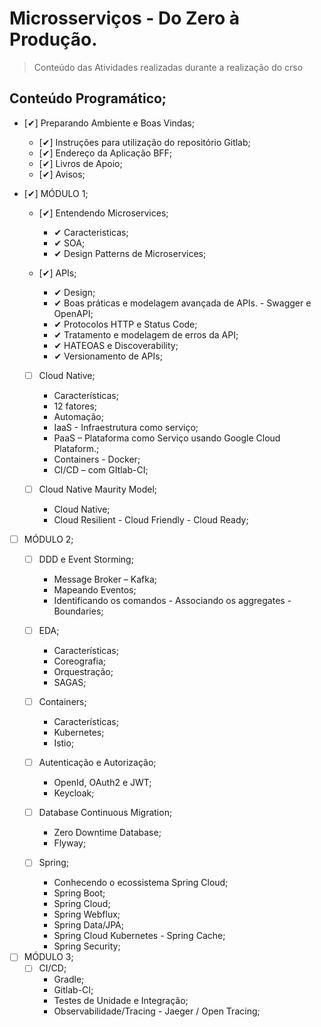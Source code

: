 # Microsserviços - Do Zero à Produção.  
> Conteúdo das Atividades realizadas durante a realização do crso

## Conteúdo Programático;
- [✔] Preparando Ambiente e Boas Vindas;
    - [✔] Instruções para utilização do repositório Gitlab;
    - [✔] Endereço da Aplicação BFF;
    - [✔] Livros de Apoio;
    - [✔] Avisos;
- [✔] MÓDULO 1;
    - [✔] Entendendo Microservices;
        - ✔ Caracteristicas;
        - ✔ SOA;
        - ✔ Design Patterns de Microservices;

    - [✔] APIs;
        - ✔ Design;
        - ✔ Boas práticas e modelagem avançada de APIs. - Swagger e OpenAPI;
        - ✔ Protocolos HTTP e Status Code;
        - ✔ Tratamento e modelagem de erros da API;
        - ✔ HATEOAS e Discoverability;
        - ✔ Versionamento de APIs;

    - [ ] Cloud Native;
        - Características;
        - 12 fatores;
        - Automação;
        - IaaS - Infraestrutura como serviço;
        - PaaS – Plataforma como Serviço usando Google Cloud Plataform.;
        - Containers - Docker;
        - CI/CD – com GItlab-CI;

    - [ ] Cloud Native Maurity Model;
        - Cloud Native;
        - Cloud Resilient - Cloud Friendly - Cloud Ready;

- [ ] MÓDULO 2;
    - [ ] DDD e Event Storming;
        - Message Broker – Kafka;
        - Mapeando Eventos;
        - Identificando os comandos - Associando os aggregates - Boundaries;

    - [ ] EDA;
        - Características;
        - Coreografia;
        - Orquestração;
        - SAGAS;

    - [ ] Containers;
        - Características;
        - Kubernetes;
        - Istio;

    - [ ] Autenticação e Autorização;
        - OpenId, OAuth2 e JWT;
        - Keycloak;

    - [ ] Database Continuous Migration;
        - Zero Downtime Database;
        - Flyway;

    - [ ] Spring;
        - Conhecendo o ecossistema Spring Cloud;
        - Spring Boot;
        - Spring Cloud;
        - Spring Webflux;
        - Spring Data/JPA;
        - Spring Cloud Kubernetes - Spring Cache;
        - Spring Security;

- [ ] MÓDULO 3;
    - [ ] CI/CD;
        - Gradle;
        - Gitlab-CI;
        - Testes de Unidade e Integração;
        - Observabilidade/Tracing - Jaeger / Open Tracing;




